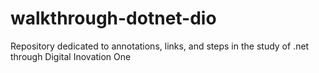 # walkthrough-dotnet-dio
Repository dedicated to annotations, links, and steps in the study of .net through Digital Inovation One
